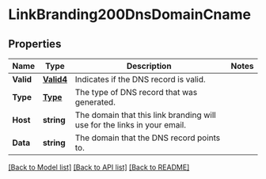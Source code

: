 # LinkBranding200DnsDomainCname

## Properties

Name | Type | Description | Notes
------------ | ------------- | ------------- | -------------
**Valid** | [**Valid4**](Valid4.md) | Indicates if the DNS record is valid. |
**Type** | [**Type**](Type.md) | The type of DNS record that was generated. |
**Host** | **string** | The domain that this link branding will use for the links in your email. |
**Data** | **string** | The domain that the DNS record points to. |

[[Back to Model list]](../README.md#documentation-for-models) [[Back to API list]](../README.md#documentation-for-api-endpoints) [[Back to README]](../README.md)


